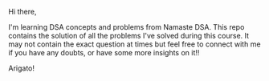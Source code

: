 Hi there,

I'm learning DSA concepts and problems from Namaste DSA. This repo contains the solution of all the problems I've solved during this course. It may not contain the exact question at times but feel free to connect with me if you have any doubts, or have some more insights on it!!

Arigato!
